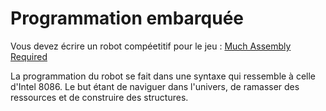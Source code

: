 # Programmation embarquée

Vous devez écrire un robot compéetitif pour le jeu :
[Much Assembly Required](//muchassemblyrequired.com)

La programmation du robot se fait dans une syntaxe qui ressemble à celle
d'Intel 8086. Le but étant de naviguer dans l'univers, de ramasser des
ressources et de construire des structures.

